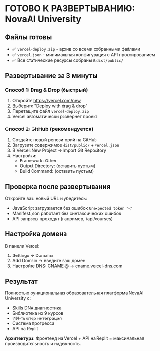 # ГОТОВО К РАЗВЕРТЫВАНИЮ: NovaAI University

## Файлы готовы
- ✅ `vercel-deploy.zip` - архив со всеми собранными файлами
- ✅ `vercel.json` - минимальная конфигурация с API проксированием
- ✅ Все статические ресурсы собраны в `dist/public/`

## Развертывание за 3 минуты

### Способ 1: Drag & Drop (быстрый)
1. Откройте https://vercel.com/new
2. Выберите "Deploy with drag & drop"
3. Перетащите файл `vercel-deploy.zip` 
4. Vercel автоматически развернет проект

### Способ 2: GitHub (рекомендуется)
1. Создайте новый репозиторий на GitHub
2. Загрузите содержимое `dist/public/` + `vercel.json`
3. В Vercel: New Project → Import Git Repository
4. Настройки:
   - Framework: Other
   - Output Directory: (оставить пустым)
   - Build Command: (оставить пустым)

## Проверка после развертывания

Откройте ваш новый URL и убедитесь:
- JavaScript загружается без ошибок `Unexpected token '<'`
- Manifest.json работает без синтаксических ошибок
- API запросы проходят (например, /api/courses)

## Настройка домена

В панели Vercel:
1. Settings → Domains
2. Add Domain → введите ваш домен
3. Настройте DNS: CNAME @ → cname.vercel-dns.com

## Результат

Полностью функциональная образовательная платформа NovaAI University с:
- Skills DNA диагностика
- Библиотека из 9 курсов
- ИИ-тьютор интеграция
- Система прогресса
- API на Replit

**Архитектура**: Фронтенд на Vercel + API на Replit = максимальная производительность и надежность.